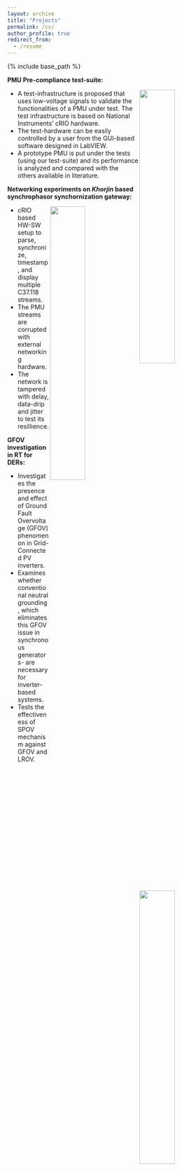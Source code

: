 ```yaml
---
layout: archive
title: "Projects"
permalink: /cv/
author_profile: true
redirect_from:
  - /resume
---
```


{% include base_path %}

**PMU Pre-compliance test-suite:**

<img align="right" width="40%" src="https://user-images.githubusercontent.com/6533632/191937875-22fb1072-202e-4e8b-bdda-5f5ac7e5d33d.gif">

- A test-infrastructure is proposed that uses low-voltage signals to validate the functionalities of a PMU under test. The test infrastructure is based on National Instruments’ cRIO hardware.
- The test-hardware can be easily controlled by a user from the GUI-based software designed in LabVIEW.
- A prototype PMU is put under the tests (using our test-suite) and its performance is analyzed and compared with the others available in literature.

**Networking experiments on _Khorjin_ based synchrophasor synchornization gateway:**

<img align="right" width="40%" src="https://user-images.githubusercontent.com/6533632/191948548-a831b3dd-161d-42b5-8dc0-e14ac464c68f.gif">

 -  cRIO based HW-SW setup to parse, synchronize, timestamp, and display multiple C37.118 streams.  
 -  The PMU streams are corrupted with external networking hardware. 
 -  The network is tampered with delay, data-drip and jitter to test its resillience.


**GFOV investigation in RT for DERs:**

<img align="right" width="40%" src="https://user-images.githubusercontent.com/6533632/191942657-3789afaf-bcd0-4fd2-9f74-8f5eb8c771bd.gif">

 -  Investigates the presence and effect of Ground Fault Overvoltage (GFOV) phenomenon in Grid-Connected PV inverters. 
 -  Examines whether conventional neutral grounding, which eliminates this GFOV issue in synchronous generators- are necessary for inverter-based systems. 
 -  Tests the effectiveness of SPOV mechanism against GFOV and LROV. 


